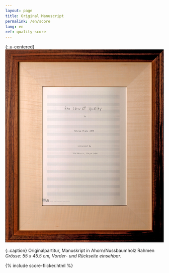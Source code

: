 ```yaml
---
layout: page
title: Original Manuscript
permalink: /en/score
lang: en
ref: quality-score
---
```


{:.u-centered}
![Original Partitur](/assets/img/partitur-rahmen.jpg)

{:.caption}
Originalpartitur, Manuskript in Ahorn/Nussbaumholz Rahmen
*Grösse: 55 x 45.5 cm, Vorder- und Rückseite einsehbar.*

{%  include score-flicker.html %}



